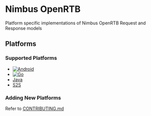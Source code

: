 # Nimbus OpenRTB

Platform specific implementations of Nimbus OpenRTB Request and Response models

## Platforms

### Supported Platforms

- [![Android](https://github.com/timehop/nimbus-openrtb/workflows/Android/badge.svg)](android)
- [![Go](https://github.com/timehop/nimbus-openrtb/workflows/Go/badge.svg)](go)
- [Java](java)
- [S2S](https://github.com/timehop/nimbus-openrtb/wiki/Nimbus-S2S-Documentation)

### Adding New Platforms

Refer to [CONTRIBUTING.md](.github/CONTRIBUTING.md)
